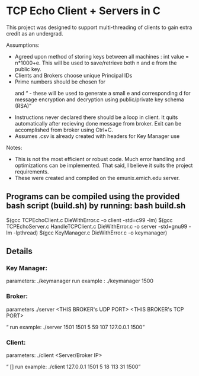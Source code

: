 # TCP Echo Client + Servers in C


This project was designed to support multi-threading of clients to gain extra credit as an undergrad.

Assumptions:
  - Agreed upon method of storing keys between all machines : int value = n*1000+e. This will be used to save/retrieve both n and e from the public key.
  - Clients and Brokers choose unique Principal IDs
  - Prime numbers should be chosen for <p> and <q> - these will be used to generate a small e and corresponding d for message encryption and decryption using public/private key schema (RSA)
  - Instructions never declared there should be a loop in client. It quits automatically after recieving done message from broker. Exit can be accomplished from broker using Ctrl+C.
  - Assumes .csv is already created with headers for Key Manager use

Notes:
  - This is not the most efficient or robust code. Much error handling and optimizations can be implemented. That said, I believe it suits the project requirements. 
  - These were created and compiled on the emunix.emich.edu server.



## Programs can be compiled using the provided bash script (build.sh) by running:  bash build.sh
  $(gcc TCPEchoClient.c DieWithError.c -o client -std=c99 -lm)
  $(gcc TCPEchoServer.c HandleTCPClient.c DieWithError.c -o server -std=gnu99 -lm -lpthread)
  $(gcc KeyManager.c DieWithError.c -o keymanager) 




## Details

### Key Manager:
  parameters: ./keymanager <UDP SERVER PORT>
  run example :  ./keymanager 1500


### Broker:
  parameters ./server <THIS BROKER's UDP PORT> <THIS BROKER's TCP PORT> <Broker ID> <p> <q> <Key Manager IP> <Key Manager Port>
  run example: ./server 1501 1501 5 59 107 127.0.0.1 1500


### Client:
  parameters: ./client <Server/Broker IP> <Broker TCP Port> <Broker ID> <Client ID> <p> <q> [<KeyManager Port>]
  run example: ./client 127.0.0.1 1501 5 18 113 31 1500








